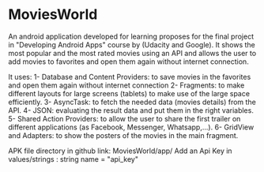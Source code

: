 # MoviesWorld
An android application developed for learning proposes for the final project in "Developing Android Apps" course by (Udacity and Google).
It shows the most popular and the most rated movies using an API and allows the user to add movies to favorites and open them again without internet connection.

It uses:
1- Database and Content Providers: to save movies in the favorites and open them again without internet connection
2- Fragments: to make different layouts for large screens (tablets) to make use of the large space efficiently.
3- AsyncTask: to fetch the needed data (movies details) from the API.
4- JSON: evaluating the result data and put them in the right variables.
5- Shared Action Providers: to allow the user to share the first trailer on different applications (as Facebook, Messenger, Whatsapp,...).
6- GridView and Adapters: to show the posters of the movies in the main fragment.

APK file directory in github link: MoviesWorld/app/
Add an Api Key in values/strings : string name = "api_key"
